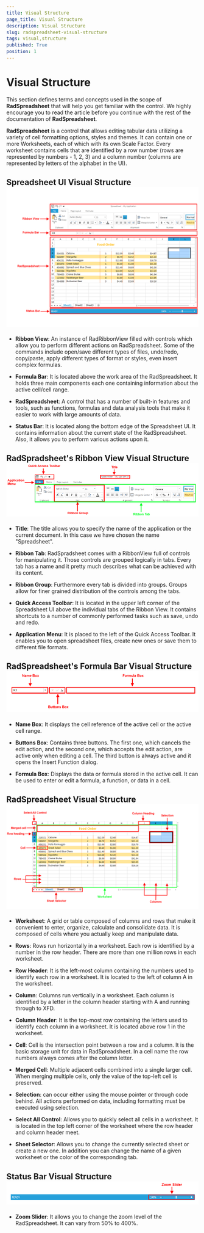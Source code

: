 ```yaml
---
title: Visual Structure
page_title: Visual Structure
description: Visual Structure
slug: radspreadsheet-visual-structure
tags: visual,structure
published: True
position: 1
---
```


# Visual Structure



This section defines terms and concepts used in the scope of __RadSpreadsheet__ that will help you get familiar with the control. We highly encourage you to read the article before you continue with the rest of the documentation of __RadSpreadsheet__.
      

__RadSpreadsheet__ is a control that allows editing tabular data utilizing a variety of cell formatting options, styles and themes. It can contain one or more Worksheets, each of which with its own Scale Factor. Every worksheet contains cells that are identified by a row number (rows are represented by numbers - 1, 2, 3) and a column number (columns are represented by letters of the alphabet in the UI).
      

## Spreadsheet UI Visual Structure![Rad Spreadsheet Visual Structure 01](images/RadSpreadsheet_Visual_Structure_01.png)

* __Ribbon View__: An instance of RadRibbonView filled with controls which allow you to perform different actions on RadSpreadsheet. Some of the commands include open/save different types of files, undo/redo, copy/paste, apply different types of format or styles, even insert complex formulas.
            

* __Formula Bar__: It is located above the work area of the RadSpreadsheet. It holds three main components each one containing information about the active cell/cell range.
            

* __RadSpreadsheet__: A control that has a number of built-in features and tools, such as functions, formulas and data analysis tools that make it easier to work with large amounts of data.
            

* __Status Bar__: It is located along the bottom edge of the Spreadsheet UI. It contains information about the current state of the RadSpreadsheet. Also, it allows you to perform various actions upon it.
            

## RadSpradsheet's Ribbon View Visual Structure![Rad Spreadsheet Visual Structure 02](images/RadSpreadsheet_Visual_Structure_02.png)

* __Title__: The title allows you to specify the name of the application or the current document. In this case we have chosen the name "Spreadsheet".
            

* __Ribbon Tab__: RadSpradsheet comes with a RibbonView full of controls for manipulating it. Those controls are grouped logically in tabs. Every tab has a name and it pretty much describes what can be achieved with its content.
            

* __Ribbon Group__: Furthermore every tab is divided into groups. Groups allow for finer grained distribution of the controls among the tabs.
            

* __Quick Access Toolbar__: It is located in the upper left corner of the Spreadsheet UI above the individual tabs of the Ribbon View. It contains shortcuts to a number of commonly performed tasks such as save, undo and redo.
            

* __Application Menu__: It is placed to the left of the Quick Access Toolbar. It enables you to open spreadsheet files, create new ones or save them to different file formats.
            

## RadSpreadsheet's Formula Bar Visual Structure![Rad Spreadsheet Visual Structure 03](images/RadSpreadsheet_Visual_Structure_03.png)

* __Name Box__: It displays the cell reference of the active cell or the active cell range.
            

* __Buttons Box__: Contains three buttons. The first one, which cancels the edit action, and the second one, which accepts the edit action, are active only when editing a cell. The third button is always active and it opens the Insert Function dialog.
            

* __Formula Box__: Displays the data or formula stored in the active cell. It can be used to enter or edit a formula, a function, or data in a cell.
            

## RadSpreadsheet Visual Structure![Rad Spreadsheet Visual Structure 04](images/RadSpreadsheet_Visual_Structure_04.png)

* __Worksheet__: A grid or table composed of columns and rows that make it convenient to enter, organize, calculate and consolidate data. It is composed of cells where you actually keep and manipulate data.
            

* __Rows__: Rows run horizontally in a worksheet. Each row is identified by a number in the row header. There are more than one million rows in each worksheet.
            

* __Row Header__: It is the left-most column containing the numbers used to identify each row in a worksheet. It is located to the left of column A in the worksheet.
            

* __Column__: Columns run vertically in a worksheet. Each column is identified by a letter in the column header starting with A and running through to XFD.
            

* __Column Header__: It is the top-most row containing the letters used to identify each column in a worksheet. It is located above row 1 in the worksheet.
            

* __Cell__: Cell is the intersection point between a row and a column. It is the basic storage unit for data in RadSpreadsheet. In a cell name the row numbers always comes after the column letter.
            

* __Merged Cell__: Multiple adjacent cells combined into a single larger cell. When merging multiple cells, only the value of the top-left cell is preserved.
            

* __Selection__: can occur either using the mouse pointer or through code behind. All actions performed on data, including formatting must be executed using selection.
            

* __Select All Control__: Allows you to quickly select all cells in a worksheet. It is located in the top left corner of the worksheet where the row header and column header meet.
            

* __Sheet Selector__: Allows you to change the currently selected sheet or create a new one. In addition you can change the name of a given worksheet or the color of the corresponding tab.
            

## Status Bar Visual Structure![Rad Spreadsheet Visual Structure 05](images/RadSpreadsheet_Visual_Structure_05.png)

* __Zoom Slider__: It allows you to change the zoom level of the RadSpreadsheet. It can vary from 50% to 400%.
            
